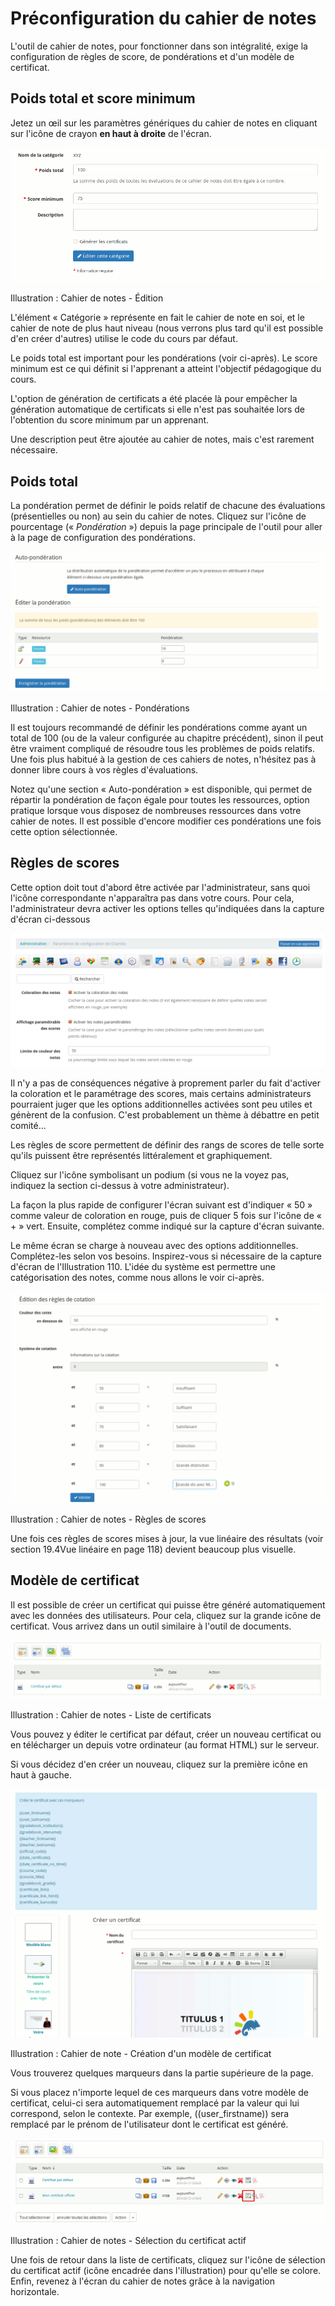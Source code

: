 # Préconfiguration du cahier de notes

L'outil de cahier de notes, pour fonctionner dans son intégralité, exige la configuration de règles de score, de pondérations et d'un modèle de certificat.

## Poids total et score minimum <a id="poids-total-et-score-minimum"></a>

Jetez un œil sur les paramètres génériques du cahier de notes en cliquant sur l'icône de crayon **en haut à droite** de l'écran.

![](../../.gitbook/assets/image168%20%281%29.png)

Illustration : Cahier de notes - Édition

L'élément « Catégorie » représente en fait le cahier de note en soi, et le cahier de note de plus haut niveau \(nous verrons plus tard qu'il est possible d'en créer d'autres\) utilise le code du cours par défaut.

Le poids total est important pour les pondérations \(voir ci-après\). Le score minimum est ce qui définit si l'apprenant a atteint l'objectif pédagogique du cours.

L'option de génération de certificats a été placée là pour empêcher la génération automatique de certificats si elle n'est pas souhaitée lors de l'obtention du score minimum par un apprenant.

Une description peut être ajoutée au cahier de notes, mais c'est rarement nécessaire.

## Poids total <a id="poids-total"></a>

La pondération permet de définir le poids relatif de chacune des évaluations \(présentielles ou non\) au sein du cahier de notes. Cliquez sur l'icône de pourcentage \(« _Pondération_ »\) depuis la page principale de l'outil pour aller à la page de configuration des pondérations.

![](../../.gitbook/assets/image169%20%281%29.png)

Illustration : Cahier de notes - Pondérations

Il est toujours recommandé de définir les pondérations comme ayant un total de 100 \(ou de la valeur configurée au chapitre précédent\), sinon il peut être vraiment compliqué de résoudre tous les problèmes de poids relatifs. Une fois plus habitué à la gestion de ces cahiers de notes, n'hésitez pas à donner libre cours à vos règles d'évaluations.

Notez qu'une section « Auto-pondération » est disponible, qui permet de répartir la pondération de façon égale pour toutes les ressources, option pratique lorsque vous disposez de nombreuses ressources dans votre cahier de notes. Il est possible d'encore modifier ces pondérations une fois cette option sélectionnée.

## Règles de scores <a id="r-gles-de-scores"></a>

Cette option doit tout d'abord être activée par l'administrateur, sans quoi l'icône correspondante n'apparaîtra pas dans votre cours. Pour cela, l'administrateur devra activer les options telles qu'indiquées dans la capture d'écran ci-dessous

![](../../.gitbook/assets/image170%20%281%29.png)

Il n'y a pas de conséquences négative à proprement parler du fait d'activer la coloration et le paramétrage des scores, mais certains administrateurs pourraient juger que les options additionnelles activées sont peu utiles et génèrent de la confusion. C'est probablement un thème à débattre en petit comité...

Les règles de score permettent de définir des rangs de scores de telle sorte qu'ils puissent être représentés littéralement et graphiquement.

Cliquez sur l'icône symbolisant un podium \(si vous ne la voyez pas, indiquez la section ci-dessus à votre administrateur\).

La façon la plus rapide de configurer l'écran suivant est d'indiquer « 50 » comme valeur de coloration en rouge, puis de cliquer 5 fois sur l'icône de « + » vert. Ensuite, complétez comme indiqué sur la capture d'écran suivante.

Le même écran se charge à nouveau avec des options additionnelles. Complétez-les selon vos besoins. Inspirez-vous si nécessaire de la capture d'écran de l'Illustration 110. L'idée du système est permettre une catégorisation des notes, comme nous allons le voir ci-après.

![](../../.gitbook/assets/image171%20%281%29.png)

Illustration : Cahier de notes - Règles de scores

Une fois ces règles de scores mises à jour, la vue linéaire des résultats \(voir section 19.4Vue linéaire en page 118\) devient beaucoup plus visuelle.

## Modèle de certificat <a id="mod-le-de-certificat"></a>

Il est possible de créer un certificat qui puisse être généré automatiquement avec les données des utilisateurs. Pour cela, cliquez sur la grande icône de certificat. Vous arrivez dans un outil similaire à l'outil de documents.

![](../../.gitbook/assets/image172%20%281%29.png)

Illustration : Cahier de notes - Liste de certificats

Vous pouvez y éditer le certificat par défaut, créer un nouveau certificat ou en télécharger un depuis votre ordinateur \(au format HTML\) sur le serveur.

Si vous décidez d'en créer un nouveau, cliquez sur la première icône en haut à gauche.

![](../../.gitbook/assets/image173%20%281%29.png)

Illustration : Cahier de note - Création d'un modèle de certificat

Vous trouverez quelques marqueurs dans la partie supérieure de la page.

Si vous placez n'importe lequel de ces marqueurs dans votre modèle de certificat, celui-ci sera automatiquement remplacé par la valeur qui lui correspond, selon le contexte. Par exemple, \(\(user\_firstname\)\) sera remplacé par le prénom de l'utilisateur dont le certificat est généré.

![](../../.gitbook/assets/image174%20%281%29.png)

Illustration : Cahier de notes - Sélection du certificat actif

Une fois de retour dans la liste de certificats, cliquez sur l'icône de sélection du certificat actif \(icône encadrée dans l'illustration\) pour qu'elle se colore. Enfin, revenez à l'écran du cahier de notes grâce à la navigation horizontale.

